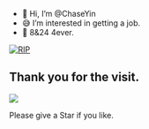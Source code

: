 - 👋 Hi, I’m @ChaseYin
- 😅 I’m interested in getting a job. 
- 💜 8&24 4ever.


<a href="https://github.com/biaochenxuying/split">
  <img alt="RIP" src="https://s1.ax1x.com/2022/03/09/b2HHrn.jpg" />

</a>


## Thank you for the visit.

![](http://profile-counter.glitch.me/ChaseYin/count.svg)

Please give a Star if you like.

<!---
ChaseYin/ChaseYin is a ✨ special ✨ repository because its `README.md` (this file) appears on your GitHub profile.
You can click the Preview link to take a look at your changes.
--->
